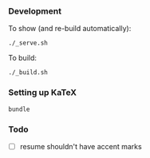 ### Development

To show (and re-build automatically):

```
./_serve.sh
```

To build:

```
./_build.sh
```

### Setting up KaTeX

```
bundle
```

### Todo
- [ ] resume shouldn't have accent marks

